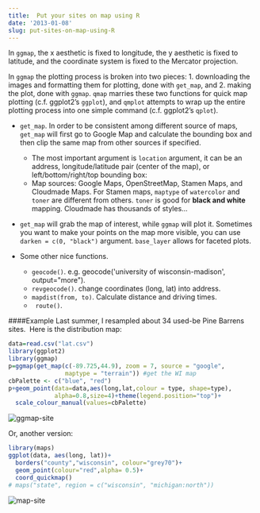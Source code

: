 ```yaml
---
title:  Put your sites on map using R
date: '2013-01-08'
slug: put-sites-on-map-using-R
---
```

In `ggmap`, the x aesthetic is fixed to longitude, the y aesthetic is fixed to latitude, and the coordinate system is fixed to the Mercator projection.

In `ggmap` the plotting process is broken into two pieces: 1. downloading the images and formatting them for plotting, done with `get_map`, and 2. making the plot, done with `ggmap`. `qmap` marries these two functions for quick map plotting (c.f. ggplot2’s `ggplot`), and `qmplot` attempts to wrap up the entire plotting process into one simple command (c.f. ggplot2’s `qplot`).

+ `get_map`. In order to be consistent among different source of maps, `get_map` will first go to Google Map and calculate the bounding box and then clip the same map from other sources if specified.  
  + The most important argument is `location` argument, it can be an address, longitude/latitude pair (center of the map), or left/bottom/right/top bounding box:
  + Map sources: Google Maps, OpenStreetMap, Stamen Maps, and Cloudmade Maps. For Stamen maps, `maptype` of `watercolor` and `toner` are different from others. `toner` is good for **black and white** mapping. Cloudmade has thousands of styles...

+ `get_map` will grab the map of interest, while `ggmap` will plot it. Sometimes you want to make your points on the map more visible, you can use `darken = c(0, "black")` argument. `base_layer` allows for faceted plots.

+ Some other nice functions.
   + `geocode()`. e.g. geocode('university of wisconsin-madison', output="more").
   +  `revgeocode()`. change coordinates (long, lat) into address.  
   +  `mapdist(from, to)`. Calculate distance and driving times.
   +  ` route()`.
   
####Example
Last summer, I resampled about 34 used-be Pine Barrens sites.  Here is the distribution map:

```r
data=read.csv("lat.csv")
library(ggplot2)
library(ggmap)
p=ggmap(get_map(c(-89.725,44.9), zoom = 7, source = "google", 
                maptype = "terrain")) #get the WI map
cbPalette <- c("blue", "red")
p+geom_point(data=data,aes(long,lat,colour = type, shape=type),
             alpha=0.8,size=4)+theme(legend.position="top")+
  scale_colour_manual(values=cbPalette)
```

![ggmap-site](http://i.imgur.com/nYFKywM.png)

Or, another version:

```r
library(maps)
ggplot(data, aes(long, lat))+
  borders("county","wisconsin", colour="grey70")+
  geom_point(colour="red",alpha= 0.5)+
  coord_quickmap()
# maps("state", region = c("wisconsin", "michigan:north"))
```

![map-site](http://i.imgur.com/n7nuFKq.png)

